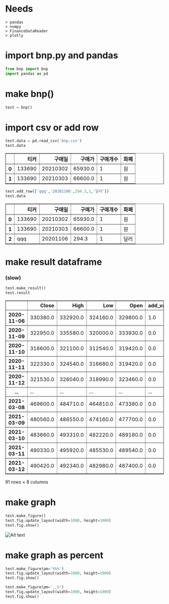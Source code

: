 # Needs
	> pandas
	> numpy
	> FinanceDataReader
	> plotly

# import bnp.py and pandas

```python
from bnp import bnp
import pandas as pd
```

# make bnp()


```python
test = bnp()
```

# import csv or add row


```python
test.data = pd.read_csv('bnp.csv')
test.data
```




<div>
<table border="1" class="dataframe">
  <thead>
    <tr style="text-align: right;">
      <th></th>
      <th>티커</th>
      <th>구매일</th>
      <th>구매가</th>
      <th>구매개수</th>
      <th>화폐</th>
    </tr>
  </thead>
  <tbody>
    <tr>
      <th>0</th>
      <td>133690</td>
      <td>20210302</td>
      <td>65930.0</td>
      <td>1</td>
      <td>원</td>
    </tr>
    <tr>
      <th>1</th>
      <td>133690</td>
      <td>20210303</td>
      <td>66600.0</td>
      <td>1</td>
      <td>원</td>
    </tr>
  </tbody>
</table>
</div>




```python
test.add_row(['qqq','20201106',294.3,1,'달러'])
test.data
```




<div>
<table border="1" class="dataframe">
  <thead>
    <tr style="text-align: right;">
      <th></th>
      <th>티커</th>
      <th>구매일</th>
      <th>구매가</th>
      <th>구매개수</th>
      <th>화폐</th>
    </tr>
  </thead>
  <tbody>
    <tr>
      <th>0</th>
      <td>133690</td>
      <td>20210302</td>
      <td>65930.0</td>
      <td>1</td>
      <td>원</td>
    </tr>
    <tr>
      <th>1</th>
      <td>133690</td>
      <td>20210303</td>
      <td>66600.0</td>
      <td>1</td>
      <td>원</td>
    </tr>
    <tr>
      <th>2</th>
      <td>qqq</td>
      <td>20201106</td>
      <td>294.3</td>
      <td>1</td>
      <td>달러</td>
    </tr>
  </tbody>
</table>
</div>



# make result dataframe
### (slow)


```python
test.make_result()
test.result
```




<div>
<table border="1" class="dataframe">
  <thead>
    <tr style="text-align: right;">
      <th></th>
      <th>Close</th>
      <th>High</th>
      <th>Low</th>
      <th>Open</th>
      <th>add_value</th>
      <th>value</th>
      <th>value_change</th>
      <th>mdd</th>
    </tr>
  </thead>
  <tbody>
    <tr>
      <th>2020-11-06</th>
      <td>330380.0</td>
      <td>332920.0</td>
      <td>324160.0</td>
      <td>329800.0</td>
      <td>1.0</td>
      <td>330028.0200</td>
      <td>0.000000</td>
      <td>0.00</td>
    </tr>
    <tr>
      <th>2020-11-09</th>
      <td>322950.0</td>
      <td>335580.0</td>
      <td>320000.0</td>
      <td>333930.0</td>
      <td>0.0</td>
      <td>322949.5254</td>
      <td>-0.021448</td>
      <td>-0.02</td>
    </tr>
    <tr>
      <th>2020-11-10</th>
      <td>316600.0</td>
      <td>321100.0</td>
      <td>312540.0</td>
      <td>319420.0</td>
      <td>0.0</td>
      <td>316599.9794</td>
      <td>-0.019661</td>
      <td>-0.04</td>
    </tr>
    <tr>
      <th>2020-11-11</th>
      <td>322330.0</td>
      <td>324540.0</td>
      <td>316680.0</td>
      <td>319420.0</td>
      <td>0.0</td>
      <td>322326.1264</td>
      <td>0.018086</td>
      <td>-0.02</td>
    </tr>
    <tr>
      <th>2020-11-12</th>
      <td>321530.0</td>
      <td>326040.0</td>
      <td>318990.0</td>
      <td>323460.0</td>
      <td>0.0</td>
      <td>321525.6240</td>
      <td>-0.002484</td>
      <td>-0.03</td>
    </tr>
    <tr>
      <th>...</th>
      <td>...</td>
      <td>...</td>
      <td>...</td>
      <td>...</td>
      <td>...</td>
      <td>...</td>
      <td>...</td>
      <td>...</td>
    </tr>
    <tr>
      <th>2021-03-08</th>
      <td>469600.0</td>
      <td>484710.0</td>
      <td>464810.0</td>
      <td>473380.0</td>
      <td>0.0</td>
      <td>469600.5502</td>
      <td>-0.009033</td>
      <td>-0.02</td>
    </tr>
    <tr>
      <th>2021-03-09</th>
      <td>480560.0</td>
      <td>486550.0</td>
      <td>474160.0</td>
      <td>477700.0</td>
      <td>0.0</td>
      <td>480560.8907</td>
      <td>0.023340</td>
      <td>-0.00</td>
    </tr>
    <tr>
      <th>2021-03-10</th>
      <td>483660.0</td>
      <td>493310.0</td>
      <td>482220.0</td>
      <td>489180.0</td>
      <td>0.0</td>
      <td>483661.7008</td>
      <td>0.006452</td>
      <td>0.00</td>
    </tr>
    <tr>
      <th>2021-03-11</th>
      <td>490330.0</td>
      <td>495920.0</td>
      <td>485530.0</td>
      <td>489540.0</td>
      <td>0.0</td>
      <td>490326.5140</td>
      <td>0.013780</td>
      <td>0.00</td>
    </tr>
    <tr>
      <th>2021-03-12</th>
      <td>490420.0</td>
      <td>492340.0</td>
      <td>482980.0</td>
      <td>487400.0</td>
      <td>0.0</td>
      <td>490422.5600</td>
      <td>0.000196</td>
      <td>0.00</td>
    </tr>
  </tbody>
</table>
<p>91 rows × 8 columns</p>
</div>



# make graph


```python
test.make_figure()
test.fig.update_layout(width=1000, height=1000)
test.fig.show()
```
![Alt text](https://github.com/phi-friday/public/blob/main/output_9_1.png)

# make graph as percent


```python
test.make_figure(pm='%%%')
test.fig.update_layout(width=1000, height=1000)
test.fig.show()
```


```python
test.make_figure(pm=',,%')
test.fig.update_layout(width=1000, height=1000)
test.fig.show()
```
